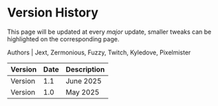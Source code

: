 # Version History
This page will be updated at every *major* update, smaller tweaks can be highlighted on the corresponding page.

Authors | Jext, Zermonious, Fuzzy, Twitch, Kyledove, Pixelmister

Version | Date | Description
------------|-------------|-------------
Version | 1.1 | June 2025 | Initial public release; added full structure, utilities, how-tos, and reference.
Version | 1.0 | May 2025 | Internal deraft created; base layout, code library started.
